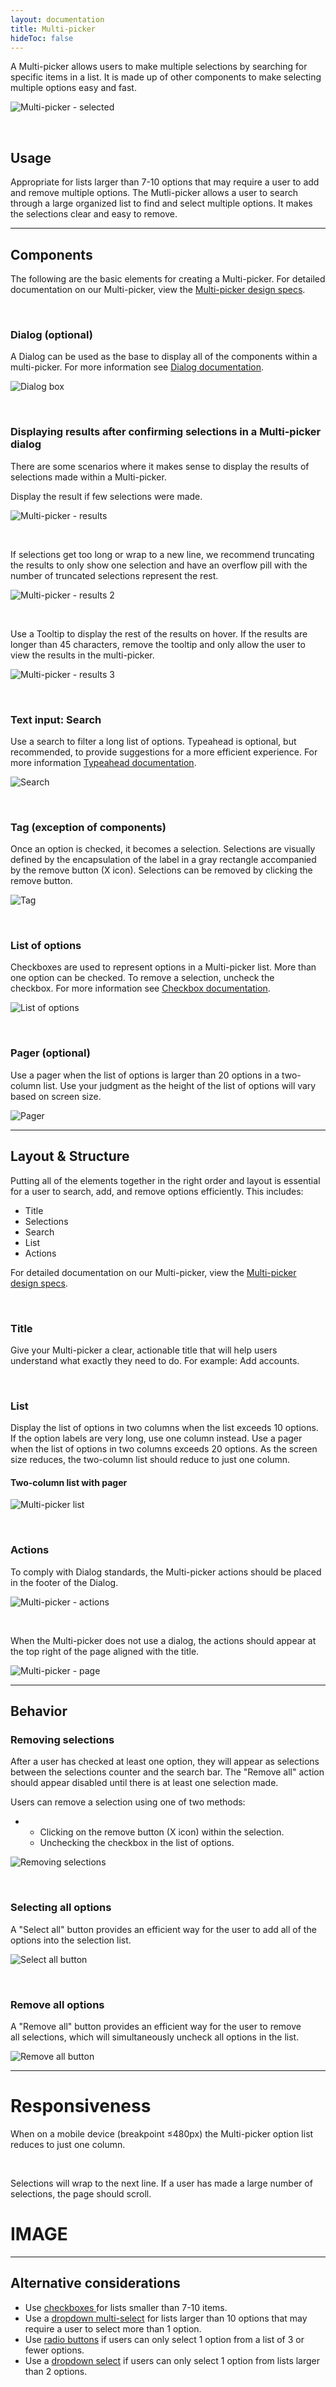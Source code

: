 ```yaml
---
layout: documentation
title: Multi-picker
hideToc: false
---
```

<!--StartFragment-->

A Multi-picker allows users to make multiple selections by searching for specific items in a list. It is made up of other components to make selecting multiple options easy and fast.

![Multi-picker - selected](/images/multipicker_selected.png)

<br>

## Usage

Appropriate for lists larger than 7-10 options that may require a user to add and remove multiple options. The Mutli-picker allows a user to search through a large organized list to find and select multiple options. It makes the selections clear and easy to remove.

<hr>

## Components

The following are the basic elements for creating a Multi-picker. For detailed documentation on our Multi-picker, view the [Multi-picker design specs](https://xd.adobe.com/view/5de56467-92d7-4c5c-8514-3bea26b21b1b-08b6/grid).

<br>

### **Dialog (optional)**

A Dialog can be used as the base to display all of the components within a multi-picker. For more information see [Dialog documentation](https://zui.zywave.com/components/dialogs/).

![Dialog box](/images/dialog-box.png)

<br>

### **Displaying results after confirming selections in a Multi-picker dialog**

There are some scenarios where it makes sense to display the results of selections made within a Multi-picker.

Display the result if few selections were made.

![Multi-picker - results](/images/multipicker_results.png)

<br>

If selections get too long or wrap to a new line, we recommend truncating the results to only show one selection and have an overflow pill with the number of truncated selections represent the rest.

![Multi-picker - results 2](/images/multipicker_results-–-2.png)

<br>

Use a Tooltip to display the rest of the results on hover. If the results are longer than 45 characters, remove the tooltip and only allow the user to view the results in the multi-picker.

![Multi-picker - results 3](/images/multipicker_results-–-3.png)

<br>

### **Text input: Search**

Use a search to filter a long list of options. Typeahead is optional, but recommended, to provide suggestions for a more efficient experience. For more information [Typeahead documentation](https://zui.zywave.com/patterns/typeahead/).

![Search](/images/multipicker_search.png)

<br>

### **Tag (exception of components)**

Once an option is checked, it becomes a selection. Selections are visually defined by the encapsulation of the label in a gray rectangle accompanied by the remove button (X icon). Selections can be removed by clicking the remove button.

![Tag](/images/multipicker_tags.png)

<br>

### **List of options**

Checkboxes are used to represent options in a Multi-picker list. More than one option can be checked. To remove a selection, uncheck the checkbox. For more information see [Checkbox documentation](https://zui.zywave.com/components/checkboxes/).

![List of options](/images/multipicker_checkboxes.png)

<br>

### **Pager (optional)**

Use a pager when the list of options is larger than 20 options in a two-column list. Use your judgment as the height of the list of options will vary based on screen size.

![Pager](/images/multipicker_pager.png)

<hr>

## Layout & Structure

Putting all of the elements together in the right order and layout is essential for a user to search, add, and remove options efficiently. This includes:

* Title
* Selections
* Search
* List
* Actions

For detailed documentation on our Multi-picker, view the [Multi-picker design specs](https://xd.adobe.com/view/5de56467-92d7-4c5c-8514-3bea26b21b1b-08b6/grid).

<br>

### **Title**

Give your Multi-picker a clear, actionable title that will help users understand what exactly they need to do. For example: Add accounts.

<br>

### **List**

Display the list of options in two columns when the list exceeds 10 options. If the option labels are very long, use one column instead. Use a pager when the list of options in two columns exceeds 20 options. As the screen size reduces, the two-column list should reduce to just one column.

#### Two-column list with pager

![Multi-picker list](/images/multipicker_unselected.png)

<br>

### Actions

To comply with Dialog standards, the Multi-picker actions should be placed in the footer of the Dialog.

![Multi-picker - actions](/images/multipicker_actions.png)

<br>

When the Multi-picker does not use a dialog, the actions should appear at the top right of the page aligned with the title.

![Multi-picker - page](/images/multipicker_page.png)

<hr>

## Behavior

### **Removing selections**

After a user has checked at least one option, they will appear as selections between the selections counter and the search bar. The "Remove all" action should appear disabled until there is at least one selection made.

Users can remove a selection using one of two methods:

* * Clicking on the remove button (X icon) within the selection.
  * Unchecking the checkbox in the list of options.

![Removing selections](/images/multipicker_removing-selections.png)

<br>

### **Selecting all options**

A "Select all" button provides an efficient way for the user to add all of the options into the selection list.

![Select all button](/images/multipicker_select-all-button.png)

<br>

### **Remove all options**

A "Remove all" button provides an efficient way for the user to remove all selections, which will simultaneously uncheck all options in the list.

![Remove all button](/images/multipicker_remove-all-button.png)

<hr>

# Responsiveness

When on a mobile device (breakpoint ≤480px) the Multi-picker option list reduces to just one column.



<br>

Selections will wrap to the next line. If a user has made a large number of selections, the page should scroll.

# IMAGE

<hr>

<!--StartFragment-->

## Alternative considerations

* Use [checkboxes ](https://zui.zywave.com/components/checkboxes/)for lists smaller than 7-10 items.
* Use a [dropdown multi-select](https://zui.zywave.com/components/dropdown-multi-select/) for lists larger than 10 options that may require a user to select more than 1 option.
* Use [radio buttons](https://zui.zywave.com/components/radio-buttons/) if users can only select 1 option from a list of 3 or fewer options.
* Use a [dropdown select](https://zui.zywave.com/components/dropdown-select/) if users can only select 1 option from lists larger than 2 options.

<!--EndFragment-->

<!--EndFragment-->